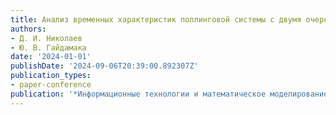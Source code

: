 ```yaml
---
title: Анализ временных характеристик поллинговой системы с двумя очередями и пуассоновскими входящими потоками 2-го рода
authors:
- Д. И. Николаев
- Ю. В. Гайдамака
date: '2024-01-01'
publishDate: '2024-09-06T20:39:00.892307Z'
publication_types:
- paper-conference
publication: '*Информационные технологии и математическое моделирование (ITMM 2024)*'
---
```

